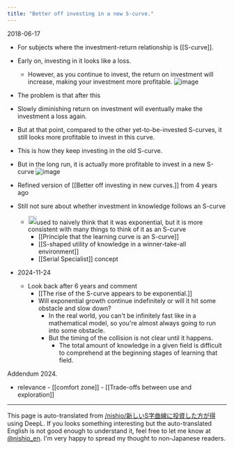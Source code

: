 ```yaml
---
title: "Better off investing in a new S-curve."
---
```


2018-06-17
- For subjects where the investment-return relationship is [[S-curve]].
- Early on, investing in it looks like a loss.
    - However, as you continue to invest, the return on investment will increase, making your investment more profitable.
![image](https://gyazo.com/c0594d915a6a9b7193de10a6b7d16b9e/thumb/1000)
- The problem is that after this
- Slowly diminishing return on investment will eventually make the investment a loss again.
- But at that point, compared to the other yet-to-be-invested S-curves, it still looks more profitable to invest in this curve.
- This is how they keep investing in the old S-curve.
- But in the long run, it is actually more profitable to invest in a new S-curve
![image](https://gyazo.com/e841e6fa18dd6abda2a62de8516545a8/thumb/1000)


- Refined version of [[Better off investing in new curves.]] from 4 years ago
- Still not sure about whether investment in knowledge follows an S-curve
    - <img src='https://scrapbox.io/api/pages/nishio-en/nishio/icon' alt='nishio.icon' height="19.5"/>used to naively think that it was exponential, but it is more consistent with many things to think of it as an S-curve
        - [[Principle that the learning curve is an S-curve]]
        - [[S-shaped utility of knowledge in a winner-take-all environment]]
        - [[Serial Specialist]] concept
- 2024-11-24
    - Look back after 6 years and comment
        - [[The rise of the S-curve appears to be exponential.]]
        - Will exponential growth continue indefinitely or will it hit some obstacle and slow down?
            - In the real world, you can't be infinitely fast like in a mathematical model, so you're almost always going to run into some obstacle.
            - But the timing of the collision is not clear until it happens.
                - The total amount of knowledge in a given field is difficult to comprehend at the beginning stages of learning that field.

Addendum 2024.
- relevance
        - [[comfort zone]]
        - [[Trade-offs between use and exploration]]

---
This page is auto-translated from [/nishio/新しいS字曲線に投資した方が得](https://scrapbox.io/nishio/新しいS字曲線に投資した方が得) using DeepL. If you looks something interesting but the auto-translated English is not good enough to understand it, feel free to let me know at [@nishio_en](https://twitter.com/nishio_en). I'm very happy to spread my thought to non-Japanese readers.